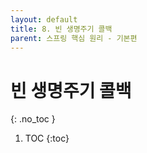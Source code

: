 ```yaml
---
layout: default
title: 8. 빈 생명주기 콜백
parent: 스프링 핵심 원리 - 기본편
---
```


# 빈 생명주기 콜백
{: .no_toc }

1. TOC
{:toc}